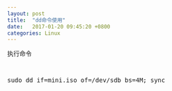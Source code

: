 ```yaml
---
layout: post
title:  "dd命令使用"
date:   2017-01-20 09:45:20 +0800
categories: Linux
---
```

执行命令
<pre>
<code>
</code>
sudo dd if=mini.iso of=/dev/sdb bs=4M; sync
</pre>
